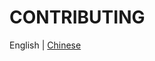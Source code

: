# CONTRIBUTING

English | [Chinese](https://github.com/Tyh2001/fighting-design/blob/master/CONTRIBUTING.md)
